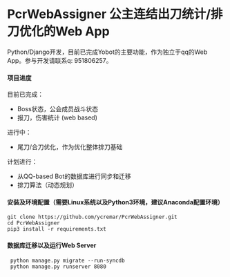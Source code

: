 # PcrWebAssigner 公主连结出刀统计/排刀优化的Web App

Python/Django开发，目前已完成Yobot的主要功能，作为独立于qq的Web App。参与开发请联系q: 951806257。


#### 项目进度
目前已完成：
 - Boss状态，公会成员战斗状态
 - 报刀，伤害统计 (web based)
 
进行中：
 - 尾刀/合刀优化，作为优化整体排刀基础

计划进行：
 - 从QQ-based Bot的数据库进行同步和迁移
 - 排刀算法（动态规划）
 
#### 安装及环境配置（需要Linux系统以及Python3环境，建议Anaconda配置环境）
 
```
git clone https://github.com/ycremar/PcrWebAssigner.git
cd PcrWebAssigner
pip3 install -r requirements.txt
```

#### 数据库迁移以及运行Web Server
```
 python manage.py migrate --run-syncdb
 python manage.py runserver 8080
```
